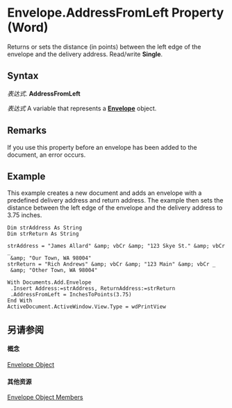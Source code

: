 
# Envelope.AddressFromLeft Property (Word)

Returns or sets the distance (in points) between the left edge of the envelope and the delivery address. Read/write  **Single**.


## Syntax

 _表达式_. **AddressFromLeft**

 _表达式_ A variable that represents a **[Envelope](03664453-f7fb-f76a-ea60-37e72b53e17c.md)** object.


## Remarks

If you use this property before an envelope has been added to the document, an error occurs.


## Example

This example creates a new document and adds an envelope with a predefined delivery address and return address. The example then sets the distance between the left edge of the envelope and the delivery address to 3.75 inches.


```
Dim strAddress As String 
Dim strReturn As String 
 
strAddress = "James Allard" &amp; vbCr &amp; "123 Skye St." &amp; vbCr _ 
 &amp; "Our Town, WA 98004" 
strReturn = "Rich Andrews" &amp; vbCr &amp; "123 Main" &amp; vbCr _ 
 &amp; "Other Town, WA 98004" 
 
With Documents.Add.Envelope 
 .Insert Address:=strAddress, ReturnAddress:=strReturn 
 .AddressFromLeft = InchesToPoints(3.75) 
End With 
ActiveDocument.ActiveWindow.View.Type = wdPrintView
```


## 另请参阅


#### 概念


[Envelope Object](03664453-f7fb-f76a-ea60-37e72b53e17c.md)
#### 其他资源


[Envelope Object Members](http://msdn.microsoft.com/library/1cbf8c1f-7c86-a5e2-a80c-4feeed3785b9%28Office.15%29.aspx)